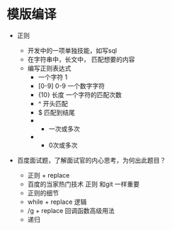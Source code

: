 # 模版编译

- 正则
  - 开发中的一项单独技能，如写sql 
  - 在字符串中，长文中， 匹配想要的内容
  - 编写正则表达式
    - 一个字符 1
    - [0-9] 0-9 一个数字字符
    - {10} 长度  一个字符的匹配次数
    - ^ 开头匹配
    - $ 匹配到结尾
    - + 一次或多次
    - * 0次或多次

- 百度面试题，了解面试官的内心思考，为何出此题目？
  - 正则 + replace 
  - 百度的当家热门技术 正则 和git 一样重要
  - 正则的细节 
  - while + replace 逻辑
  - /g + replace 回调函数高级用法
  - 递归 

